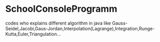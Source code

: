 # SchoolConsoleProgramm
codes who explains different algorithm in java like Gauss-Seidel,Jacobi,Gaus-Jordan,Interpolation(Lagrange),Integration,Runge-Kutta,Euler,Triangulation...
